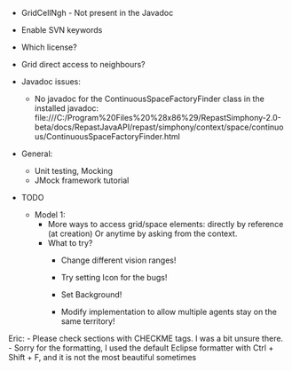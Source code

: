 * GridCellNgh - Not present in the Javadoc
* Enable SVN keywords
* Which license?
* Grid direct access to neighbours?

* Javadoc issues:
	* No javadoc for the ContinuousSpaceFactoryFinder class in the installed javadoc:
		file:///C:/Program%20Files%20%28x86%29/RepastSimphony-2.0-beta/docs/RepastJavaAPI/repast/simphony/context/space/continuous/ContinuousSpaceFactoryFinder.html

* General:
	* Unit testing, Mocking
	* JMock framework tutorial

* TODO
	* Model 1:
		* More ways to access grid/space elements: directly by reference (at creation)
		  Or anytime by asking from the context.
		* What to try?
			* Change different vision ranges!
			* Try setting Icon for the bugs!
			* Set Background!
			
			* Modify implementation to allow multiple agents stay on the same territory! 

			
			
Eric:
	- Please check sections with CHECKME tags. I was a bit unsure there.
	- Sorry for the formatting, I used the default Eclipse formatter with Ctrl + Shift + F, and it is not the most beautiful sometimes

